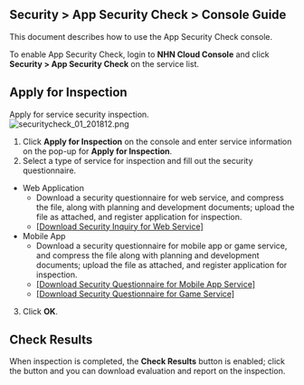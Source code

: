 ## Security > App Security Check > Console Guide

This document describes how to use the App Security Check console. 

To enable App Security Check, login to **NHN Cloud Console** and click **Security > App Security Check** on the service list. 

## Apply for Inspection 

Apply for service security inspection.  
![securitycheck_01_201812.png](https://static.toastoven.net/prod_securitycheck/securitycheck_01_201812.png)

1. Click **Apply for Inspection** on the console and enter service information on the pop-up for **Apply for Inspection**. 
2. Select a type of service for inspection and fill out the security questionnaire. 
  - Web Application
    - Download a security questionnaire for web service, and compress the file, along with planning and development documents; upload the file as attached, and register application for inspection. 
    - [[Download Security Inquiry for Web Service]](http://static.toastoven.net/toastcloud/sdk_download/security/web_security_check.xls)
  - Mobile App
    - Download a security questionnaire for mobile app or game service, and compress the file along with planning and development documents; upload the file as attached, and register application for inspection. 
    - [[Download Security Questionnaire for Mobile App Service]](http://static.toastoven.net/toastcloud/sdk_download/security/mobile_security_check.xls)
    - [[Download Security Questionnaire for Game Service]](http://static.toastoven.net/toastcloud/sdk_download/security/game_security_check.xls)
3. Click **OK**.

## Check Results 

When inspection is completed, the **Check Results** button is enabled; click the button and you can download evaluation and report on the inspection. 
